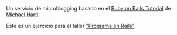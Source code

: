 Un servicio de microblogging basado en el [Ruby on Rails Tutorial](http://www.railstutorial.org/) de [Michael Hartl](http://www.michaelhartl.com/).

Este es un ejercicio para el taller ["Programa en Rails"](https://github.com/rodowi/programa-en-rails).

